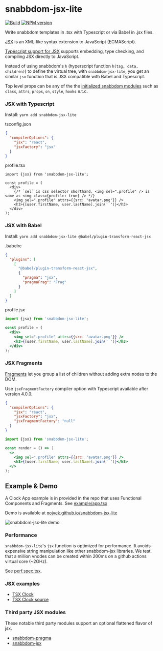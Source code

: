 # snabbdom-jsx-lite

[![Build](https://github.com/mixpanel/snabbdom-jsx-lite/workflows/build/badge.svg?branch=master)](https://github.com/mixpanel/snabbdom-jsx-lite/actions?query=workflow%3Abuild)
[![NPM version](https://img.shields.io/npm/v/snabbdom-jsx-lite.svg)](https://www.npmjs.com/package/snabbdom-jsx-lite)

Write snabbdom templates in .tsx with Typescript or via Babel in .jsx files.

[JSX](https://facebook.github.io/jsx/) is an XML-like syntax extension to JavaScript (ECMAScript).

[Typescript support for JSX](https://www.typescriptlang.org/docs/handbook/jsx.html) supports embedding, type checking,
and compiling JSX directly to JavaScript.

Instead of using snabbdom's `h` (hyperscript function `h(tag, data, children)`) to define the virtual tree,
with `snabbdom-jsx-lite`, you get an similar `jsx` function that is JSX compatible with Babel and Typescript.

Top level props can be any of the the [initialized snabbdom modules](https://github.com/snabbdom/snabbdom#modules-documentation)
such as `class`, `attrs`, `props`, `on`, `style`, `hooks` e.t.c.

### JSX with Typescript

Install: `yarn add snabbdom-jsx-lite`

tsconfig.json

```json
{
  "compilerOptions": {
    "jsx": "react",
    "jsxFactory": "jsx"
  }
}
```

profile.tsx

```tsx
import {jsx} from 'snabbdom-jsx-lite';

const profile = (
  <div>
    {/* `sel` is css selector shorthand, <img sel=".profile" /> is same as <img class={profile: true} /> */}
    <img sel=".profile" attrs={{src: 'avatar.png'}} />
    <h3>{[user.firstName, user.lastName].join(' ')}</h3>
  </div>
);
```

### JSX with Babel

Install: `yarn add snabbdom-jsx-lite @babel/plugin-transform-react-jsx`

.babelrc

```json
{
  "plugins": [
    [
      "@babel/plugin-transform-react-jsx",
      {
        "pragma": "jsx",
        "pragmaFrag": "Frag"
      }
    ]
  ]
}
```

profile.jsx

```jsx
import {jsx} from 'snabbdom-jsx-lite';

const profile = (
  <div>
    <img sel=".profile" attrs={{src: 'avatar.png'}} />
    <h3>{[user.firstName, user.lastName].join(' ')}</h3>
  </div>
);
```

### JSX Fragments

[Fragments](https://reactjs.org/docs/fragments.html) let you group a list of children without adding extra nodes to the DOM.

Use `jsxFragmentFactory` compiler option with Typescript available after version 4.0.0.

```json
{
  "compilerOptions": {
    "jsx": "react",
    "jsxFactory": "jsx",
    "jsxFragmentFactory": "null"
  }
}
```

```jsx
import {jsx} from 'snabbdom-jsx-lite';

const render = () => (
  <>
    <img sel=".profile" attrs={{src: 'avatar.png'}} />
    <h3>{[user.firstName, user.lastName].join(' ')}</h3>
  </>
);
```

## Example & Demo

A Clock App example is in provided in the repo that uses Functional Components and Fragments.
See [example/app.tsx](example/app.tsx)

Demo is available at [nojvek.github.io/snabbdom-jsx-lite](https://nojvek.github.io/snabbdom-jsx-lite/)

![snabbdom-jsx-lite demo](https://user-images.githubusercontent.com/1018196/81493451-4ecaa400-9255-11ea-9c57-1dcefff519ea.png)

### Performance

`snabbdom-jsx-lite`'s `jsx` function is optimized for performance.
It avoids expensive string manipulation like other snabbdom-jsx libraries.
We test that a million vnodes can be created within 200ms on a github actions virtual core (~2GHz).

See [perf.spec.tsx](tests/jsx-perf.spec.tsx).

### JSX examples

- [TSX Clock](http://nojvek.github.io/snabbdom-jsx-lite/)
- [TSX Clock source](example/)

### Third party JSX modules

These notable third party modules support an optional flattened flavor of jsx.

- [snabbdom-pragma](https://github.com/Swizz/snabbdom-pragma)
- [snabbdom-jsx](https://github.com/snabbdom-jsx/snabbdom-jsx)

